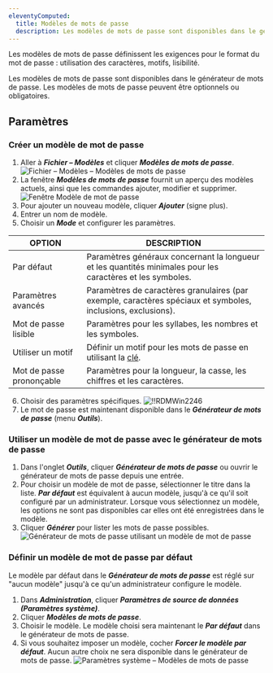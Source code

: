 ```yaml
---
eleventyComputed:
  title: Modèles de mots de passe
  description: Les modèles de mots de passe sont disponibles dans le générateur de mots de passe. Les modèles de mots de passe peuvent être optionnels ou obligatoires.
---
```

Les modèles de mots de passe définissent les exigences pour le format du mot de passe : utilisation des caractères, motifs, lisibilité.

Les modèles de mots de passe sont disponibles dans le générateur de mots de passe. Les modèles de mots de passe peuvent être optionnels ou obligatoires.

## Paramètres

### Créer un modèle de mot de passe

1. Aller à ***Fichier – Modèles*** et cliquer ***Modèles de mots de passe***.
![Fichier – Modèles – Modèles de mots de passe](https://cdnweb.devolutions.net/docs/docs_en_rdm_windows_RDMWin2244.png)
1. La fenêtre ***Modèles de mots de passe*** fournit un aperçu des modèles actuels, ainsi que les commandes ajouter, modifier et supprimer.
![Fenêtre Modèle de mot de passe](https://cdnweb.devolutions.net/docs/docs_en_rdm_windows_RDMWin2245.png)
1. Pour ajouter un nouveau modèle, cliquer ***Ajouter*** (signe plus).
1. Entrer un nom de modèle.
1. Choisir un ***Mode*** et configurer les paramètres.

| OPTION               | DESCRIPTION                                                            |
|----------------------|------------------------------------------------------------------------|
| Par défaut              | Paramètres généraux concernant la longueur et les quantités minimales pour les caractères et les symboles. |
| Paramètres avancés    | Paramètres de caractères granulaires (par exemple, caractères spéciaux et symboles, inclusions, exclusions). |
| Mot de passe lisible    | Paramètres pour les syllabes, les nombres et les symboles.                           |
| Utiliser un motif        | Définir un motif pour les mots de passe en utilisant la [clé](Tools_PasswordGenerator). |
| Mot de passe prononçable | Paramètres pour la longueur, la casse, les chiffres et les caractères.                   |


6. Choisir des paramètres spécifiques.
![!!RDMWin2246](https://cdnweb.devolutions.net/docs/docs_en_rdm_windows_RDMWin2246.png)
1. Le mot de passe est maintenant disponible dans le ***Générateur de mots de passe*** (menu ***Outils***).

### Utiliser un modèle de mot de passe avec le générateur de mots de passe

1. Dans l'onglet ***Outils***, cliquer ***Générateur de mots de passe*** ou ouvrir le générateur de mots de passe depuis une entrée.
1. Pour choisir un modèle de mot de passe, sélectionner le titre dans la liste. ***Par défaut*** est équivalent à aucun modèle, jusqu'à ce qu'il soit configuré par un administrateur. Lorsque vous sélectionnez un modèle, les options ne sont pas disponibles car elles ont été enregistrées dans le modèle.
1. Cliquer ***Générer*** pour lister les mots de passe possibles.
![Générateur de mots de passe utilisant un modèle de mot de passe](https://cdnweb.devolutions.net/docs/docs_en_rdm_windows_RDMWin2247.png)

### Définir un modèle de mot de passe par défaut

Le modèle par défaut dans le ***Générateur de mots de passe*** est réglé sur "aucun modèle" jusqu'à ce qu'un administrateur configure le modèle.

1. Dans ***Administration***, cliquer ***Paramètres de source de données (Paramètres système)***.
1. Cliquer ***Modèles de mots de passe***.
1. Choisir le modèle. Le modèle choisi sera maintenant le ***Par défaut*** dans le générateur de mots de passe.
1. Si vous souhaitez imposer un modèle, cocher ***Forcer le modèle par défaut***. Aucun autre choix ne sera disponible dans le générateur de mots de passe.
![Paramètres système – Modèles de mots de passe](https://cdnweb.devolutions.net/docs/docs_en_rdm_windows_RDMWin2248.png)
